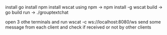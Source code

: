install go
install npm
install wscat using npm -> npm install -g wscat
build -> go build
run -> ./grouptextchat

open 3 othe terminals and run wscat -c ws://localhost:8080/ws
send some message from each client and check if received or not by other clients
